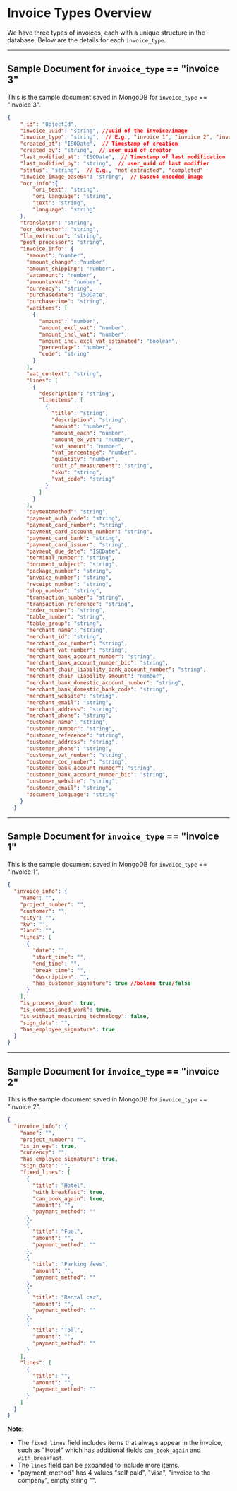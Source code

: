 # Invoice Types Overview

We have three types of invoices, each with a unique structure in the database. Below are the details for each `invoice_type`.

---

## Sample Document for `invoice_type` == "invoice 3"

This is the sample document saved in MongoDB for `invoice_type` == "invoice 3".

```json
{
    "_id": "ObjectId",
    "invoice_uuid": "string", //uuid of the invoice/image
    "invoice_type": "string",  // E.g., "invoice 1", "invoice 2", "invoice 3"
    "created_at": "ISODate",  // Timestamp of creation
    "created_by": "string",  // user_uuid of creator
    "last_modified_at": "ISODate",  // Timestamp of last modification
    "last_modified_by": "string",  // user_uuid of last modifier
    "status": "string",  // E.g., "not extracted", "completed"
    "invoice_image_base64": "string",  // Base64 encoded image
    "ocr_info":{
        "ori_text": "string",
        "ori_language": "string",
        "text": "string",
        "language": "string"
    },
    "translator": "string",
    "ocr_detector": "string",
    "llm_extractor": "string",
    "post_processor": "string",
    "invoice_info": {
      "amount": "number",
      "amount_change": "number",
      "amount_shipping": "number",
      "vatamount": "number",
      "amountexvat": "number",
      "currency": "string",
      "purchasedate": "ISODate",
      "purchasetime": "string", 
      "vatitems": [
        {
          "amount": "number",
          "amount_excl_vat": "number",
          "amount_incl_vat": "number",
          "amount_incl_excl_vat_estimated": "boolean",
          "percentage": "number",
          "code": "string"
        }
      ],
      "vat_context": "string",
      "lines": [
        {
          "description": "string",
          "lineitems": [
            {
              "title": "string",
              "description": "string",
              "amount": "number",
              "amount_each": "number",
              "amount_ex_vat": "number",
              "vat_amount": "number",
              "vat_percentage": "number",
              "quantity": "number",
              "unit_of_measurement": "string",
              "sku": "string",
              "vat_code": "string"
            }
          ]
        }
      ],
      "paymentmethod": "string",
      "payment_auth_code": "string",
      "payment_card_number": "string",
      "payment_card_account_number": "string",
      "payment_card_bank": "string",
      "payment_card_issuer": "string",
      "payment_due_date": "ISODate",
      "terminal_number": "string",
      "document_subject": "string",
      "package_number": "string",
      "invoice_number": "string",
      "receipt_number": "string",
      "shop_number": "string",
      "transaction_number": "string",
      "transaction_reference": "string",
      "order_number": "string",
      "table_number": "string",
      "table_group": "string",
      "merchant_name": "string",
      "merchant_id": "string",
      "merchant_coc_number": "string",
      "merchant_vat_number": "string",
      "merchant_bank_account_number": "string",
      "merchant_bank_account_number_bic": "string",
      "merchant_chain_liability_bank_account_number": "string",
      "merchant_chain_liability_amount": "number",
      "merchant_bank_domestic_account_number": "string",
      "merchant_bank_domestic_bank_code": "string",
      "merchant_website": "string",
      "merchant_email": "string",
      "merchant_address": "string",
      "merchant_phone": "string",
      "customer_name": "string",
      "customer_number": "string",
      "customer_reference": "string",
      "customer_address": "string",
      "customer_phone": "string",
      "customer_vat_number": "string",
      "customer_coc_number": "string",
      "customer_bank_account_number": "string",
      "customer_bank_account_number_bic": "string",
      "customer_website": "string",
      "customer_email": "string",
      "document_language": "string"
    }
  }
```

---

## Sample Document for `invoice_type` == "invoice 1"

This is the sample document saved in MongoDB for `invoice_type` == "invoice 1".

```json
{
  "invoice_info": {
    "name": "",
    "project_number": "",
    "customer": "",
    "city": "",
    "kw": "",
    "land": "",
    "lines": [
      {
        "date": "",
        "start_time": "",
        "end_time": "",
        "break_time": "",
        "description": "",
        "has_customer_signature": true //bolean true/false
      }
    ],
    "is_process_done": true,
    "is_commissioned_work": true,
    "is_without_measuring_technology": false,
    "sign_date": "",
    "has_employee_signature": true
  }
}
```

---

## Sample Document for `invoice_type` == "invoice 2"

This is the sample document saved in MongoDB for `invoice_type` == "invoice 2".

```json
{
  "invoice_info": {
    "name": "",
    "project_number": "",
    "is_in_egw": true,
    "currency": "",
    "has_employee_signature": true,
    "sign_date": "",
    "fixed_lines": [
      {
        "title": "Hotel",
        "with_breakfast": true,
        "can_book_again": true,
        "amount": "",
        "payment_method": ""
      },
      {
        "title": "Fuel",
        "amount": "",
        "payment_method": ""
      },
      {
        "title": "Parking fees",
        "amount": "",
        "payment_method": ""
      },
      {
        "title": "Rental car",
        "amount": "",
        "payment_method": ""
      },
      {
        "title": "Toll",
        "amount": "",
        "payment_method": ""
      }
    ],
    "lines": [
      {
        "title": "",
        "amount": "",
        "payment_method": ""
      }
    ]
  }
}
```

**Note:** 
- The `fixed_lines` field includes items that always appear in the invoice, such as "Hotel" which has additional fields `can_book_again` and `with_breakfast`.
- The `lines` field can be expanded to include more items.
- "payment_method" has 4 values "self paid", "visa", "invoice to the company", empty string "".
